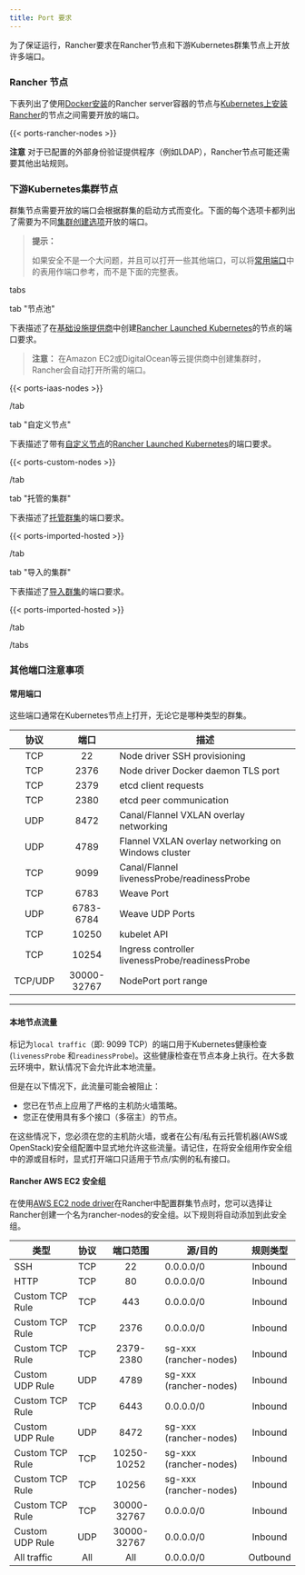 ```yaml
---
title: Port 要求
---
```


为了保证运行，Rancher要求在Rancher节点和下游Kubernetes群集节点上开放许多端口。

### Rancher 节点

下表列出了使用[Docker安装](/docs/installation/single-node-install/)的Rancher server容器的节点与[Kubernetes上安装Rancher](/docs/installation/k8s-install/)的节点之间需要开放的端口。

{{< ports-rancher-nodes >}}

**注意** 对于已配置的外部身份验证提供程序（例如LDAP），Rancher节点可能还需要其他出站规则。

### 下游Kubernetes集群节点

群集节点需要开放的端口会根据群集的启动方式而变化。下面的每个选项卡都列出了需要为不同[集群创建选项](/docs/cluster-provisioning/#cluster-creation-options)开放的端口。

> **提示：**
>
> 如果安全不是一个大问题，并且可以打开一些其他端口，可以将[常用端口](#commonly-used-ports)中的表用作端口参考，而不是下面的完整表。

 tabs 

 tab "节点池" 

下表描述了在[基础设施提供商](/docs/cluster-provisioning/rke-clusters/node-pools/)中创建[Rancher Launched Kubernetes](/docs/cluster-provisioning/rke-clusters/)的节点的端口要求。

> **注意：**
> 在Amazon EC2或DigitalOcean等云提供商中创建集群时，Rancher会自动打开所需的端口。

{{< ports-iaas-nodes >}}

 /tab 

 tab "自定义节点" 

下表描述了带有[自定义节点](/docs/cluster-provisioning/rke-clusters/custom-nodes/)的[Rancher Launched Kubernetes](/docs/cluster-provisioning/rke-clusters/)的端口要求。

{{< ports-custom-nodes >}}

 /tab 

 tab "托管的集群" 

下表描述了[托管群集](/docs/cluster-provisioning/hosted-kubernetes-clusters)的端口要求。

{{< ports-imported-hosted >}}

 /tab 

 tab "导入的集群" 

下表描述了[导入群集](/docs/cluster-provisioning/imported-clusters/)的端口要求。

{{< ports-imported-hosted >}}

 /tab 

 /tabs 

### 其他端口注意事项

#### 常用端口

这些端口通常在Kubernetes节点上打开，无论它是哪种类型的群集。

| 协议 |    端口     | 描述                                         |
| :------: | :---------: | --------------------------------------------------- |
|   TCP    |     22      | Node driver SSH provisioning                        |
|   TCP    |    2376     | Node driver Docker daemon TLS port                  |
|   TCP    |    2379     | etcd client requests                                |
|   TCP    |    2380     | etcd peer communication                             |
|   UDP    |    8472     | Canal/Flannel VXLAN overlay networking              |
|   UDP    |    4789     | Flannel VXLAN overlay networking on Windows cluster |
|   TCP    |    9099     | Canal/Flannel livenessProbe/readinessProbe          |
|   TCP    |    6783     | Weave Port                                          |
|   UDP    |  6783-6784  | Weave UDP Ports                                     |
|   TCP    |    10250    | kubelet API                                         |
|   TCP    |    10254    | Ingress controller livenessProbe/readinessProbe     |
| TCP/UDP  | 30000-32767 | NodePort port range                                 |

---

#### 本地节点流量

标记为`local traffic`（即: 9099 TCP）的端口用于Kubernetes健康检查(`livenessProbe` 和`readinessProbe`)。这些健康检查在节点本身上执行。在大多数云环境中，默认情况下会允许此本地流量。

但是在以下情况下，此流量可能会被阻止：

- 您已在节点上应用了严格的主机防火墙策略。
- 您正在使用具有多个接口（多宿主）的节点。

在这些情况下，您必须在您的主机防火墙，或者在公有/私有云托管机器(AWS或OpenStack)安全组配置中显式地允许这些流量。请记住，在将安全组用作安全组中的源或目标时，显式打开端口只适用于节点/实例的私有接口。

#### Rancher AWS EC2 安全组

在使用[AWS EC2 node driver](/docs/cluster-provisioning/rke-clusters/node-pools/ec2/)在Rancher中配置群集节点时，您可以选择让Rancher创建一个名为rancher-nodes的安全组。以下规则将自动添加到此安全组。

| 类型            | 协议 | 端口范围  | 源/目的     | 规则类型 |
| --------------- | :------: | :---------: | ---------------------- | :-------: |
| SSH             |   TCP    |     22      | 0.0.0.0/0              |  Inbound  |
| HTTP            |   TCP    |     80      | 0.0.0.0/0              |  Inbound  |
| Custom TCP Rule |   TCP    |     443     | 0.0.0.0/0              |  Inbound  |
| Custom TCP Rule |   TCP    |    2376     | 0.0.0.0/0              |  Inbound  |
| Custom TCP Rule |   TCP    |  2379-2380  | sg-xxx (rancher-nodes) |  Inbound  |
| Custom UDP Rule |   UDP    |    4789     | sg-xxx (rancher-nodes) |  Inbound  |
| Custom TCP Rule |   TCP    |    6443     | 0.0.0.0/0              |  Inbound  |
| Custom UDP Rule |   UDP    |    8472     | sg-xxx (rancher-nodes) |  Inbound  |
| Custom TCP Rule |   TCP    | 10250-10252 | sg-xxx (rancher-nodes) |  Inbound  |
| Custom TCP Rule |   TCP    |    10256    | sg-xxx (rancher-nodes) |  Inbound  |
| Custom TCP Rule |   TCP    | 30000-32767 | 0.0.0.0/0              |  Inbound  |
| Custom UDP Rule |   UDP    | 30000-32767 | 0.0.0.0/0              |  Inbound  |
| All traffic     |   All    |     All     | 0.0.0.0/0              | Outbound  |
